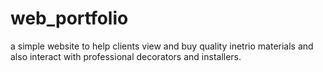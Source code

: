 # web_portfolio
a simple website to help clients view and buy quality inetrio materials and also interact with professional decorators and installers.
